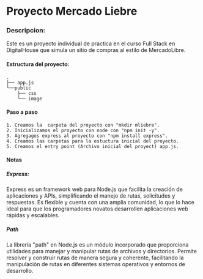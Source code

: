 # Proyecto Mercado Liebre
### Descripcion:
Este es un proyecto individual de practica en el curso Full Stack en DigitalHouse que simula un sitio de compras al estilo de MercadoLibre.


#### Estructura del proyecto:
```
.
├── app.js
└──public
    ├── css
    └── image

```

#### Paso a paso
```
1. Creamos la  carpeta del proyecto con "mkdir mliebre".
2. Inicializamos el proyecto con node con "npm init -y".
3. Agregagos express al proyecto con "npm install express".
4. Creamos las carpetas para la estuctura inicial del proyecto.
5. Creamos el entry point (Archivo inicial del proyect) app.js.
```
#### Notas

##### Express: 
Express es un framework web para Node.js que facilita la creación de aplicaciones y APIs, simplificando el manejo de rutas, solicitudes y respuestas. Es flexible y cuenta con una amplia comunidad, lo que lo hace ideal para que los programadores novatos desarrollen aplicaciones web rápidas y escalables.

##### Path
La librería "path" en Node.js es un módulo incorporado que proporciona utilidades para manejar y manipular rutas de archivos y directorios. Permite resolver y construir rutas de manera segura y coherente, facilitando la manipulación de rutas en diferentes sistemas operativos y entornos de desarrollo.
